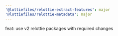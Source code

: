 ```yaml
---
'@lottiefiles/relottie-extract-features': major
'@lottiefiles/relottie-metadata': major
---
```


feat: use v2 relottie packages with required changes
